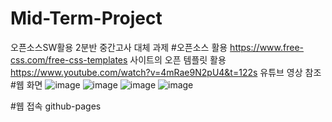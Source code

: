 # Mid-Term-Project
오픈소스SW활용 2분반 중간고사 대체 과제
#오픈소스 활용
https://www.free-css.com/free-css-templates 사이트의 오픈 템플릿 활용
https://www.youtube.com/watch?v=4mRae9N2pU4&t=122s 유튜브 영상 참조
#웹 화면
![image](https://user-images.githubusercontent.com/114373626/235608470-29ffdaff-ed8b-4bcc-bff7-5c41936a5137.png)
![image](https://user-images.githubusercontent.com/114373626/235608605-a1a68b6e-ccef-4a4f-8a44-52ac68a477b7.png)
![image](https://user-images.githubusercontent.com/114373626/235608702-e60763fc-37ef-42f6-a361-8106c5f26258.png)
![image](https://user-images.githubusercontent.com/114373626/235608774-3c67f8a5-7fad-49c8-9c69-03d218741b78.png)

#웹 접속
github-pages

